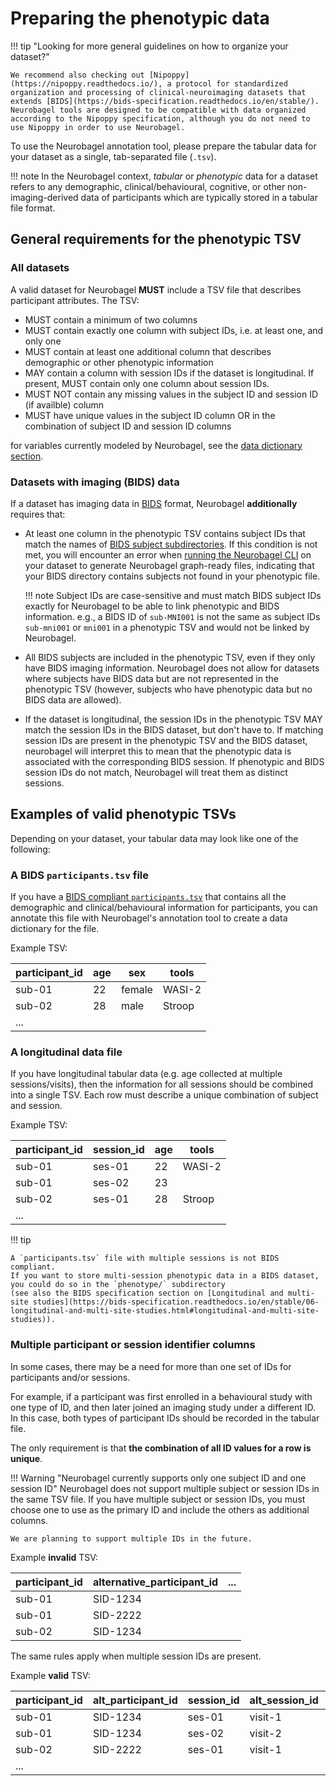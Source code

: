 # Preparing the phenotypic data

!!! tip "Looking for more general guidelines on how to organize your dataset?"

    We recommend also checking out [Nipoppy](https://nipoppy.readthedocs.io/), a protocol for standardized organization and processing of clinical-neuroimaging datasets that extends [BIDS](https://bids-specification.readthedocs.io/en/stable/). 
    Neurobagel tools are designed to be compatible with data organized according to the Nipoppy specification, although you do not need to use Nipoppy in order to use Neurobagel.

To use the Neurobagel annotation tool, 
please prepare the tabular data for your dataset as a single, tab-separated file (`.tsv`).

!!! note
    In the Neurobagel context, _tabular_ or _phenotypic_ data for a dataset refers to any demographic,
    clinical/behavioural, cognitive, or other non-imaging-derived data of participants 
    which are typically stored in a tabular file format.

## General requirements for the phenotypic TSV

### All datasets

A valid dataset for Neurobagel **MUST** include a TSV file that describes participant attributes. 
The TSV: 

- MUST contain a minimum of two columns
- MUST contain exactly one column with subject IDs, i.e. at least one, and only one 
- MUST contain at least one additional column that describes demographic or other phenotypic information
- MAY contain a column with session IDs if the dataset is longitudinal. 
  If present, MUST contain only one column about session IDs.
- MUST NOT contain any missing values in the subject ID and session ID (if availble) column
- MUST have unique values in the subject ID column OR in the combination of subject ID and session ID columns

for variables currently modeled by Neurobagel, see the [data dictionary section](dictionaries.md).

### Datasets with imaging (BIDS) data

If a dataset has imaging data in [BIDS](https://bids-specification.readthedocs.io/en/stable/) format, 
Neurobagel **additionally** requires that:

- At least one column in the phenotypic TSV contains subject IDs that 
  match the names of [BIDS subject subdirectories](https://bids-specification.readthedocs.io/en/stable/02-common-principles.html#filesystem-structure). 
  If this condition is not met, you will encounter an error 
  when [running the Neurobagel CLI](cli.md) on your dataset to generate Neurobagel graph-ready files, 
  indicating that your BIDS directory contains subjects not found in your phenotypic file.

    !!! note
        Subject IDs are case-sensitive and must match BIDS subject IDs exactly 
        for Neurobagel to be able to link phenotypic and BIDS information. 
        e.g., a BIDS ID of `sub-MNI001` is not the same as subject IDs `sub-mni001` or `mni001` 
        in a phenotypic TSV and would not be linked by Neurobagel.

- All BIDS subjects are included in the phenotypic TSV, 
  even if they only have BIDS imaging information. 
  Neurobagel does not allow for datasets where subjects have BIDS 
  data but are not represented in the phenotypic TSV 
  (however, subjects who have phenotypic data but no BIDS data are allowed).
- If the dataset is longitudinal, the session IDs in the phenotypic TSV 
  MAY match the session IDs in the BIDS dataset, but don't have to. 
  If matching session IDs are present in the phenotypic TSV and the BIDS dataset, neurobagel will interpret
  this to mean that the phenotypic data is associated with the corresponding BIDS session.
  If phenotypic and BIDS session IDs do not match, Neurobagel will treat them as distinct sessions.

## Examples of valid phenotypic TSVs

Depending on your dataset, your tabular data may look like one of the following:

### A BIDS `participants.tsv` file

If you have a [BIDS compliant `participants.tsv`](https://bids-specification.readthedocs.io/en/stable/03-modality-agnostic-files.html#participants-file) that contains 
all the demographic and clinical/behavioural information for participants, 
you can annotate this file with Neurobagel's annotation tool
to create a data dictionary for the file.

Example TSV:

| participant_id | age | sex    | tools  |
| -------------- | --- | ------ | ------ |
| sub-01         | 22  | female | WASI-2 |
| sub-02         | 28  | male   | Stroop |
| ...            |     |        |        |


### A longitudinal data file
If you have longitudinal tabular data (e.g. age collected at multiple sessions/visits), 
then the information for all sessions should be combined into a single TSV. 
Each row must describe a unique combination of subject and session.

Example TSV:

| participant_id | session_id | age | tools  |
| -------------- | ---------- | --- | ------ |
| sub-01         | ses-01     | 22  | WASI-2 |
| sub-01         | ses-02     | 23  |        | 
| sub-02         | ses-01     | 28  | Stroop |
| ...            |            |     |        |

!!! tip

    A `participants.tsv` file with multiple sessions is not BIDS compliant. 
    If you want to store multi-session phenotypic data in a BIDS dataset, 
    you could do so in the `phenotype/` subdirectory 
    (see also the BIDS specification section on [Longitudinal and multi-site studies](https://bids-specification.readthedocs.io/en/stable/06-longitudinal-and-multi-site-studies.html#longitudinal-and-multi-site-studies)).

### Multiple participant or session identifier columns
In some cases, there may be a need for more than one set of IDs 
for participants and/or sessions.

For example, if a participant was first enrolled in a behavioural study
with one type of ID, 
and then later joined an imaging study under a different ID.
In this case, both types of participant IDs should be recorded in the tabular file.

The only requirement is that **the combination of all ID values for a row is unique**.

!!! Warning "Neurobagel currently supports only one subject ID and one session ID"
    Neurobagel does not support multiple subject or session IDs in the same TSV file. 
    If you have multiple subject or session IDs, you must choose one to use as the primary ID 
    and include the others as additional columns.
    

    We are planning to support multiple IDs in the future. 

Example **invalid** TSV:

| participant_id | alternative_participant_id | ... |
| -------------- | -------------------------- | --- |
| sub-01         | SID-1234                   |     |
| sub-01         | SID-2222                   |     |
| sub-02         | SID-1234                   |     |

The same rules apply when multiple session IDs are present.

Example **valid** TSV:

| participant_id | alt_participant_id | session_id | alt_session_id | age | ... |
| -------------- | ------------------ | ---------- | -------------- | --- | --- |
| sub-01         | SID-1234           | ses-01     | visit-1        | 22  |     |
| sub-01         | SID-1234           | ses-02     | visit-2        | 23  |     |
| sub-02         | SID-2222           | ses-01     | visit-1        | 28  |     |
| ...            |                    |            |                |     |     |


